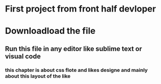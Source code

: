 # First project from front half devloper

# Downloadload the file  

 ## Run this file in any editor like sublime text or visual code
 
### this chapter is about css flote and likes designe and mainly about this layout of the like
